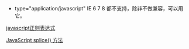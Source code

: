* type="application/javascript" IE 6 7 8 都不支持，除非不做兼容，可以用它。

[javascript正则表达式](https://www.cnblogs.com/rubylouvre/archive/2010/03/09/1681222.html)

[JavaScript splice() 方法](http://www.w3school.com.cn/jsref/jsref_splice.asp)
